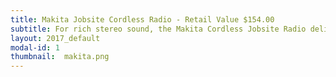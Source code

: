 ```yaml
---
title: Makita Jobsite Cordless Radio - Retail Value $154.00
subtitle: For rich stereo sound, the Makita Cordless Jobsite Radio delivers with two powerful 3.25 side-firing drivers. Rugged weather resistant case and protective bumper design for job site conditions assures you'll be rockin' job after job.
layout: 2017_default
modal-id: 1
thumbnail:  makita.png
---
```

